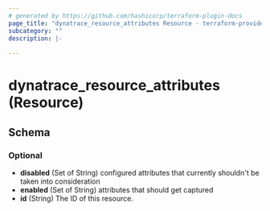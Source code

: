 ```yaml
---
# generated by https://github.com/hashicorp/terraform-plugin-docs
page_title: "dynatrace_resource_attributes Resource - terraform-provider-dynatrace"
subcategory: ""
description: |-
  
---
```


# dynatrace_resource_attributes (Resource)





<!-- schema generated by tfplugindocs -->
## Schema

### Optional

- **disabled** (Set of String) configured attributes that currently shouldn't be taken into consideration
- **enabled** (Set of String) attributes that should get captured
- **id** (String) The ID of this resource.



